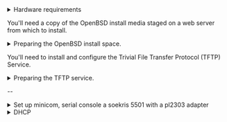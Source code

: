 <details>
<summary>Hardware requirements</summary>
We need a host to deploy our soekris boxes.

  - Rasbberry pi 2 (I used a kano kit with kano HDMI monitor)
  - 64GB Compact flash

We also need a host we'll be installing OpenBSD on:

  - Soekris net5501 (at least 2) for a redundant firewall
  - One switch per network (up to 4, as the soekris 5501 has 4 NICs)

</details>

You'll need a copy of the OpenBSD install media staged on a web server from which to install.
<details>
<summary>Preparing the OpenBSD install space.</summary>

Decide which version of openBSD to install: ftp://mirror.esc7.net/pub/OpenBSD/
Download the iso and copy it to some place served up by nginx.
We'll use 6.1 in the following examples.

```
apt-get install -y nginx rsync
[ ! -d /usr/share/nginx/html/openbsd/install61 ] && mkdir -p /usr/share/nginx/html/openbsd/install61
wget -O /tmp/install61.iso "ftp://mirror.esc7.net/pub/OpenBSD/6.1/i386/install61.iso"
mount -o loop /tmp/install61.iso /mnt/
rsync -avzPC /mnt/ /usr/share/nginx/html/openbsd/install60/
umount /mnt
rm /tmp/install61.iso
```

</details>

You'll need to install and configure the Trivial File Transfer Protocol (TFTP) Service.
<details>
<summary>Preparing the TFTP service.</summary>

```
apt-get install -y tftpd-hpa
[ ! -d /etc/default/tftpd-hpa.dist ] && cp /etc/default/tftpd-hpa /etc/default/tftpd-hpa.dist
cat<<EOF> /etc/default/tftpd-hpa
# /etc/default/tftpd-hpa

TFTP_USERNAME="tftp"
TFTP_DIRECTORY="/srv/tftp"
TFTP_ADDRESS="0.0.0.0:69"
# TFTP_OPTIONS="-4 --secure --create"
TFTP_OPTIONS="-4 --secure"
EOF

/etc/init.d/tftpd-hpa restart

(
  cd /srv/tftp
  wget ftp://mirror.esc7.net/pub/OpenBSD/6.1/i386/pxeboot
  wget ftp://mirror.esc7.net/pub/OpenBSD/6.1/i386/bsd.rd
  wget ftp://mirror.esc7.net/pub/OpenBSD/6.1/i386/install60.iso
```

</details>

--

<details>
<summary>Set up minicom, serial console a soekris 5501 with a pl2303 adapter</summary>

```
apt-get install -y minicom

cat<<EOF> /root/minirc.ttyUSB0
# Machine-generated file - use setup menu in minicom to change parameters.
pu port             /dev/ttyUSB0
pu baudrate         38400
pu bits             8
pu parity           N
pu stopbits         1
pu rtscts           No
EOF

```

Use a minicom session to grab the MAC Address the soekris will attempt to PXE boot from

sample session output:
```
minicom ttyUSB0
Welcome to minicom 2.7

OPTIONS: I18n
Compiled on Jan 12 2014, 05:42:53.
Port /dev/ttyUSB0, 18:31:36

Press CTRL-A Z for help on special keys

> show

ConSpeed = 38400
ConLock = Enabled
ConMute = Disabled
BIOSentry = Enabled
PCIROMS = Enabled
PXEBoot = Enabled
FLASH = Primary
BootDelay = 5
FastBoot = Disabled
BootPartition = Disabled
BootDrive = 80 81 F0 FF
ShowPCI = Enabled
Reset = Hard
CpuSpeed = Default

> set BootDrive F0 80 81 FF
> reboot
POST: 012345689bcefghips1234ajklnopqr,,,tvwxy
comBIOS ver. 1.33  20070103  Copyright (C) 2000-2007 Soekris Engineering.
net5501
CPU Geode LX 500 Mhz
0000 Mbyte Memory
0512
Pri Mas  SanDisk SDCFH-004G              LBA Xlt 968-128-63  3906 Mbyte
Slot   Vend Dev  ClassRev Cmd  Stat CL LT HT  Base1    Base2   Int
-------------------------------------------------------------------
0:01:2 1022 2082 10100000 0006 0220 08 00 00 A0000000 00000000 10
0:06:0 1106 3053 02000096 0117 0210 08 40 00 0000E101 A0004000 11
0:07:0 1106 3053 02000096 0117 0210 08 40 00 0000E201 A0004100 05
0:08:0 1106 3053 02000096 0117 0210 08 40 00 0000E301 A0004200 09
0:09:0 1106 3053 02000096 0117 0210 08 40 00 0000E401 A0004300 12
0:20:0 1022 2090 06010003 0009 02A0 08 40 80 00006001 00006101
0:20:2 1022 209A 01018001 0005 02A0 08 00 00 00000000 00000000
0:21:0 1022 2094 0C031002 0006 0230 08 00 80 A0005000 00000000 15
0:21:1 1022 2095 0C032002 0006 0230 08 00 00 A0006000 00000000 15
Seconds to automatic boot.   Press Ctrl-P for entering Monitor.
 5
 4
 3
 2
 1
Intel UNDI, PXE-2.0 (build 082)
Copyright (C) 1997,1998,1999  Intel Corporation
VIA Rhine III Management Adapter v2.43 (2005/12/15)
CLIENT MAC ADDR: 00 00 24 CC 5B 00.

```
</details>

<details>
<summary>DHCP</summary>

Set up DHCP
  - wlan0: 10.255.3.101/24 (uplink)
  - eth0:  10.255.1.101/24 (downlink)

```
apt-get install -y isc-dhcp-server

cat<<EOF > /etc/dhcp/dhpcd.conf
ddns-update-style none;
option domain-name "apartment.jameswhite.org
option domain-name-servers 10.255.1.101;
default-lease-time 600;
max-lease-time 7200;
log-facility local7;

subnet 10.255.3.0 netmask 255.255.255.0 {
  deny unknown-clients;
}

subnet 10.255.1.0 netmask 255.255.255.0 {
  option routers 10.255.1.101;
  # clients
  deny unknown-clients;
}
EOF
```
</details>
